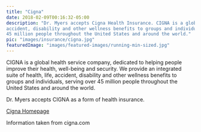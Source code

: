 ```yaml
---
title: "Cigna"
date: 2018-02-09T00:16:32-05:00
description: "Dr. Myers accepts Cigna Health Insurance. CIGNA is a global health service company, dedicated to helping people improve their health, well-being and security. We provide an integrated suite of health, life, 
accident, disability and other wellness benefits to groups and individuals, serving over 
45 million people throughout the United States and around the world."
pic: "images/insurance/cigna.jpg"
featuredImage: "images/featured-images/running-min-sized.jpg"
---
```


CIGNA is a global health service company, dedicated to helping people improve their 
health, well-being and security. We provide an integrated suite of health, life, 
accident, disability and other wellness benefits to groups and individuals, serving over 
45 million people throughout the United States and around the world.

Dr. Myers accepts CIGNA as a form of health insurance.

[Cigna Homepage](http://www.cigna.com)

Information taken from cigna.com
